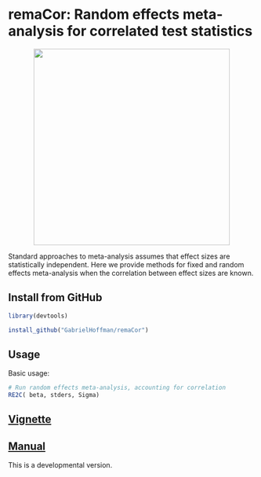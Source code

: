 # remaCor: Random effects meta-analysis for correlated test statistics

<p align="center">
<img src=https://users.hpc.mssm.edu/~hoffmg01/software/remaCor/logo.png width="400">
</p>

Standard approaches to meta-analysis assumes that effect sizes are statistically independent. Here we provide methods for fixed and random effects meta-analysis when the correlation between effect sizes are known.

## Install from GitHub

```r
library(devtools)

install_github("GabrielHoffman/remaCor")
```

## Usage
Basic usage:
```r
# Run random effects meta-analysis, accounting for correlation 
RE2C( beta, stders, Sigma)
```

## [Vignette](https://users.hpc.mssm.edu/~hoffmg01/software/remaCor/remaCor.html)
## [Manual](https://users.hpc.mssm.edu/~hoffmg01/software/remaCor/remaCor-manual.pdf)

This is a developmental version.


